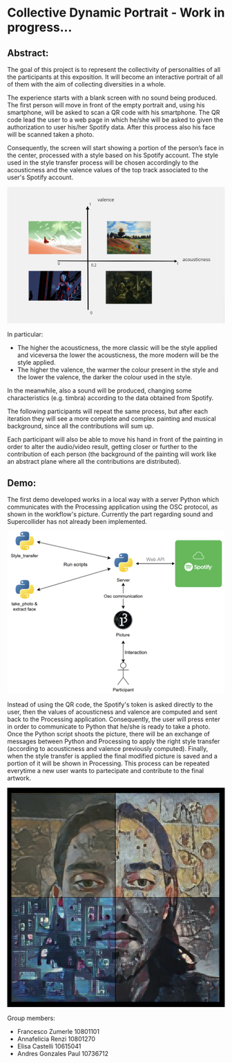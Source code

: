 # Collective Dynamic Portrait - Work in progress...

## Abstract:

The goal of this project is to represent the collectivity of personalities of all the participants at this exposition. It will become an interactive portrait of all of them with the aim of collecting diversities in a whole.

The experience starts with a blank screen with no sound being produced. 
The first person will move in front of the empty portrait  and, using his smartphone, will be asked to scan a QR code with his smartphone. The QR code lead the user to a web page in which he/she will be asked to given the authorization to user his/her Spotify data. After this process also his face will be scanned taken a photo. 

Consequently, the screen will start showing a portion of the person’s face in the center, processed with a style based on his Spotify account. 
The style used in the style transfer process will be chosen accordingly to the acousticness and the valence values of the top track associated to the user's Spotify account.

![Spotify to Style](readme_images/spotifyStyleAssociation.png)

In particular:
* The higher the acousticness, the more classic will be the style applied and viceversa the lower the acousticness, the more modern will be the style applied.
* The higher the valence, the warmer the colour present in the style and the lower the valence, the darker the colour used in the style.

In the meanwhile, also a sound will be produced, changing some characteristics (e.g. timbra) according to the data obtained from Spotify.

The following participants will repeat the same process, but after each iteration they will see a more complete and complex painting and musical background, since all the contributions will sum up.

Each participant will also be able to move his hand in front of the painting in order to alter the audio/video result, getting closer or further to the contribution of each person (the background of the painting will work like an abstract plane where all the contributions are distributed).

## Demo:

The first demo developed works in a local way with a server Python which communicates with the Processing application using the OSC protocol, as shown in the workflow's picture. Currently the part regarding sound and Supercollider has not already been implemented.

![Workflow](readme_images/workFlow.png)

Instead of using the QR code, the Spotify's token is asked directly to the user, then the values of acousticness and valence are computed and sent back to the  Processing application. 
Consequently, the user will press enter in order to communicate to Python that he/she is ready to take a photo. Once the Python script shoots the picture, there will be an exchange of messages between Python and Processing to apply the right style transfer (according to acousticness and valence previously computed).
Finally, when the style transfer is applied the final modified picture is saved and a portion of it will be shown in Processing.
This process can be repeated everytime a new user wants to partecipate and contribute to the final artwork.

![Possible final result](readme_images/possibleFinalResult.png)

Group members: 
* Francesco Zumerle 10801101
* Annafelicia Renzi 10801270
* Elisa Castelli 10615041
* Andres Gonzales Paul 10736712
